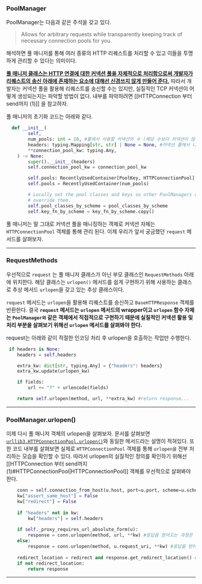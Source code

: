 
### PoolManager

PoolManager는 다음과 같은 주석을 갖고 있다. 

> Allows for arbitrary requests while transparently keeping track of necessary connection pools for you.

해석하면 풀 매니저를 통해 여러 종류의 HTTP 리퀘스트를 처리할 수 있고 이들을 투명하게 관리할 수 있다는 의미이다. 

<b><u>풀 매니저 클래스는 HTTP 연결에 대한 커넥션 풀을 자체적으로 처리함으로써 개발자가 리퀘스트의 송신 아래에 존재하는 요소에 대해선 신경쓰지 않게 만들어 준다.</u></b>
따라서 개발자는 커넥션 풀을 활용해 리퀘스트를 송신할 수는 있지만, 실질적인 TCP 커넥션이 어떻게 생성되는지는 파악할 방법이 없다. 내부를 파악하려면 [[HTTPConnection 부터 send까지 (1)]] 을 참고하자.

풀 매니저의 초기화 코드는 아래와 같다.

```python
  def __init__(
        self,
        num_pools: int = 10, #풀에서 사용할 커넥션의 수 (해당 수보다 커넥션이 많을 경우 가장 LRU 방식으로 커넥션을 닫는다)
        headers: typing.Mapping[str, str] | None = None, #커넥션 풀에서 나가는 모든 리퀘스트에 적용되는 헤더
        **connection_pool_kw: typing.Any,
    ) -> None:
        super().__init__(headers)
        self.connection_pool_kw = connection_pool_kw

        self.pools: RecentlyUsedContainer[PoolKey, HTTPConnectionPool] #타입힌트가 길어서 두줄에 나눠서 선언
        self.pools = RecentlyUsedContainer(num_pools)

        # Locally set the pool classes and keys so other PoolManagers can
        # override them.
        self.pool_classes_by_scheme = pool_classes_by_scheme
        self.key_fn_by_scheme = key_fn_by_scheme.copy()
```

풀 매니저는 말 그대로 커넥션 풀을 매니징하는 객체로 커넥션 자체는 `HTTPConnectionPool` 객체를 통해 관리 된다. 이제 우리가 앞서 궁금했던 `request` 메서드를 살펴보자.
___
### RequestMethods

우선적으로 `request` 는 풀 매니저 클래스가 아닌 부모 클래스인 `RequestMethods` 아래에 위치한다. 해당 클래스는 `urlopen()` 메서드를 쉽게 구현하기 위해 사용하는 클래스로 추상 메서드 `urlopen`을 갖고 있는 추상 클래스이다.

 `request` 메서드는  `urlopen`을 활용해 리퀘스트를 송신하고  `BaseHTTPResponse` 객체를 반환한다.
 결국 **`request` 메서드는 `urlopen` 메서드의 wrapper이고 `urlopen` 함수 자체는 `PoolManager와` 같은 객체에서 직접적으로 구현하기 때문에 실질적인 커넥션 활용 및 처리 부분을 살펴보기 위해선 `urlopen` 메서드를 살펴봐야 한다.**

request는 아래와 같이 적절한 인코딩 처리 후 urlopen을 호출하는 작업만 수행한다.
```python
 if headers is None:
	headers = self.headers

	extra_kw: dict[str, typing.Any] = {"headers": headers}
	extra_kw.update(urlopen_kw)

	if fields:
		url += "?" + urlencode(fields)

	return self.urlopen(method, url, **extra_kw) #return response...
```
____
### PoolManager.urlopen()

이제 다시 풀 매니저 객체의 urlopen을 살펴보자. 문서를 살펴보면 [`urllib3.HTTPConnectionPool.urlopen()`](https://urllib3.readthedocs.io/en/stable/reference/urllib3.connectionpool.html#urllib3.HTTPConnectionPool.urlopen "urllib3.HTTPConnectionPool.urlopen")와 동일한 메서드라는 설명이 적혀있다. 또한 코드 내부를 살펴보면 실제로 `HTTPConnectionPool` 객체를 통해 `urlopen을` 전부 처리하는 모습을 확인할 수 있다.
따라서 urlopen의 실질적인 정의를 확인하기 위해선 [[HTTPConnection 부터 send까지 (1)#HTTPConnectionPool|HTTPConnectionPool]] 객체를 우선적으로 살펴봐야 한다.

```python
	conn = self.connection_from_host(u.host, port=u.port, scheme=u.scheme)
	kw["assert_same_host"] = False
	kw["redirect"] = False
	
	if "headers" not in kw:
		kw["headers"] = self.headers
	
	if self._proxy_requires_url_absolute_form(u):
		response = conn.urlopen(method, url, **kw) #응답을 얻어오는 과정은 여기서 처리
	else:
		response = conn.urlopen(method, u.request_uri, **kw) #응답을 얻어오는 과정은 여기서 처리
	
	redirect_location = redirect and response.get_redirect_location() #이후 리다이렉트 등을 처리
	if not redirect_location:
		return response
```

___
